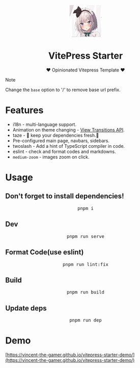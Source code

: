 <p align="center">
    <img src=".github/logo.png" style="height: 100px;"/>
</p>

<h1 align="center">VitePress Starter</h1>

<p align="center">
    <span>♥️ Opinionated Vitepress Template ♥️</span>
</p>

> [!NOTE]
> Change the `base` option to '/' to remove base url prefix.

# Features

- i18n - multi-language support.
- Animation on theme changing - [View Transitions API](https://developer.mozilla.org/en-US/docs/Web/API/View_Transitions_API).
- taze - 🥦 keep your dependencies fresh.🥦
- Pre-configured main page, navbars, sidebars.
- twoslash - Add a hint of TypeScript compiler in code.
- eslint - check and format codes and markdowns.
- `medium-zoom` - images zoom on click.

# Usage

## Don't forget to install dependencies!

<pre align='center'>
pnpm i
</pre>

## Dev

<pre align='center'>
pnpm run serve
</pre>

## Format Code(use eslint)

<pre align='center'>
pnpm run lint:fix
</pre>

## Build

<pre align='center'>
pnpm run build
</pre>

## Update deps

<pre align='center'>
pnpm run dep
</pre>

# Demo

[https://vincent-the-gamer.github.io/vitepress-starter-demo/](https://vincent-the-gamer.github.io/vitepress-starter-demo/)
